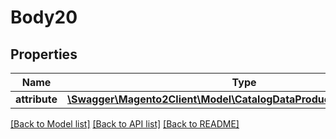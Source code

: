 # Body20

## Properties
Name | Type | Description | Notes
------------ | ------------- | ------------- | -------------
**attribute** | [**\Swagger\Magento2Client\Model\CatalogDataProductAttributeInterface**](CatalogDataProductAttributeInterface.md) |  | 

[[Back to Model list]](../README.md#documentation-for-models) [[Back to API list]](../README.md#documentation-for-api-endpoints) [[Back to README]](../README.md)


